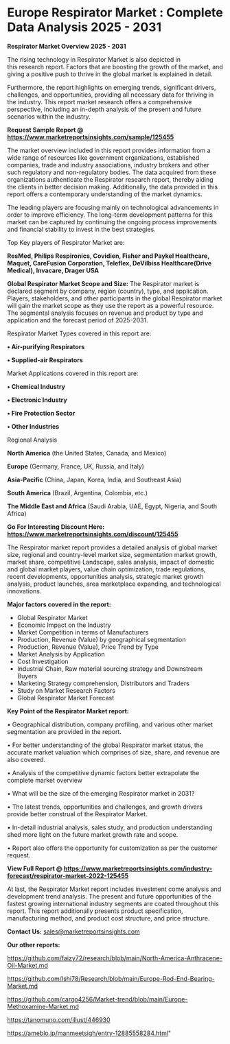 # Europe Respirator Market : Complete Data Analysis 2025 - 2031

<Strong> Respirator Market Overview 2025 - 2031</strong>

The rising technology in Respirator Market is also depicted in this research report. Factors that are boosting the growth of the market, and giving a positive push to thrive in the global market is explained in detail.

Furthermore, the report highlights on emerging trends, significant drivers, challenges, and opportunities, providing all necessary data for thriving in the industry. This report market research offers a comprehensive perspective, including an in-depth analysis of the present and future scenarios within the industry.

<strong>Request Sample Report @ <a href=https://www.marketreportsinsights.com/sample/125455>https://www.marketreportsinsights.com/sample/125455</a></strong>

The market overview included in this report provides information from a wide range of resources like government organizations, established companies, trade and industry associations, industry brokers and other such regulatory and non-regulatory bodies. The data acquired from these organizations authenticate the Respirator research report, thereby aiding the clients in better decision making. Additionally, the data provided in this report offers a contemporary understanding of the market dynamics.

The leading players are focusing mainly on technological advancements in order to improve efficiency. The long-term development patterns for this market can be captured by continuing the ongoing process improvements and financial stability to invest in the best strategies.

Top Key players of Respirator Market are:

<strong>ResMed, Philips Respironics, Covidien, Fisher and Paykel Healthcare, Maquet, CareFusion Corporation, Teleflex, DeVilbiss Healthcare(Drive Medical), Invacare, Drager USA</strong>

<strong><b>Global Respirator Market Scope and Size:</b></strong>
The Respirator market is declared segment by company, region (country), type, and application. Players, stakeholders, and other participants in the global Respirator market will gain the market scope as they use the report as a powerful resource. The segmental analysis focuses on revenue and product by type and application and the forecast period of 2025-2031.

Respirator Market Types covered in this report are:

<strong>• Air-purifying Respirators

• Supplied-air Respirators</strong>

Market Applications covered in this report are:

<strong>• Chemical Industry

• Electronic Industry

• Fire Protection Sector

• Other Industries</strong> 

Regional Analysis

<strong>North America</strong> (the United States, Canada, and Mexico)

<strong>Europe</strong> (Germany, France, UK, Russia, and Italy)

<strong>Asia-Pacific</strong> (China, Japan, Korea, India, and Southeast Asia)

<strong>South America</strong> (Brazil, Argentina, Colombia, etc.)

<strong>The Middle East and Africa</strong> (Saudi Arabia, UAE, Egypt, Nigeria, and South Africa)

<strong>Go For Interesting Discount Here: <a href=https://www.marketreportsinsights.com/discount/125455>https://www.marketreportsinsights.com/discount/125455</a></strong>

The Respirator market report provides a detailed analysis of global market size, regional and country-level market size, segmentation market growth, market share, competitive Landscape, sales analysis, impact of domestic and global market players, value chain optimization, trade regulations, recent developments, opportunities analysis, strategic market growth analysis, product launches, area marketplace expanding, and technological innovations.

<strong><b>Major factors covered in the report:</b></strong>
<ul>
  <li>Global Respirator Market </li>
  <li>Economic Impact on the Industry</li>
  <li>Market Competition in terms of Manufacturers</li>
  <li>Production, Revenue (Value) by geographical segmentation</li>
  <li>Production, Revenue (Value), Price Trend by Type</li>
  <li>Market Analysis by Application</li>
  <li>Cost Investigation</li>
  <li>Industrial Chain, Raw material sourcing strategy and Downstream Buyers</li>
  <li>Marketing Strategy comprehension, Distributors and Traders</li>
  <li>Study on Market Research Factors</li>
  <li>Global Respirator Market Forecast</li>
</ul>

<strong><b>Key Point of the Respirator Market report:</b></strong>

• Geographical distribution, company profiling, and various other market segmentation are provided in the report.

• For better understanding of the global Respirator market status, the accurate market valuation which comprises of size, share, and revenue are also covered.

• Analysis of the competitive dynamic factors better extrapolate the complete market overview

• What will be the size of the emerging Respirator market in 2031?

• The latest trends, opportunities and challenges, and growth drivers provide better construal of the Respirator Market.

• In-detail industrial analysis, sales study, and production understanding shed more light on the future market growth rate and scope.

• Report also offers the opportunity for customization as per the customer request.

<strong><b>View Full Report @ <a href=https://www.marketreportsinsights.com/industry-forecast/respirator-market-2022-125455>https://www.marketreportsinsights.com/industry-forecast/respirator-market-2022-125455</a></b></strong>


At last, the Respirator Market report includes investment come analysis and development trend analysis. The present and future opportunities of the fastest growing international industry segments are coated throughout this report. This report additionally presents product specification, manufacturing method, and product cost structure, and price structure.

<strong>Contact Us:</strong>
sales@marketreportsinsights.com

<strong>Our other reports:</strong>

<a href=https://github.com/faizy72/research/blob/main/North-America-Anthracene-Oil-Market.md>https://github.com/faizy72/research/blob/main/North-America-Anthracene-Oil-Market.md</a>

<a href=https://github.com/Ishi78/Research/blob/main/Europe-Rod-End-Bearing-Market.md>https://github.com/Ishi78/Research/blob/main/Europe-Rod-End-Bearing-Market.md</a>

<a href=https://github.com/cargo4256/Market-trend/blob/main/Europe-Methoxamine-Market.md>https://github.com/cargo4256/Market-trend/blob/main/Europe-Methoxamine-Market.md</a>

<a href=https://tanomuno.com/illust/446930>https://tanomuno.com/illust/446930</a>

<a href=https://ameblo.jp/manmeetsigh/entry-12885558284.html>https://ameblo.jp/manmeetsigh/entry-12885558284.html</a>"
